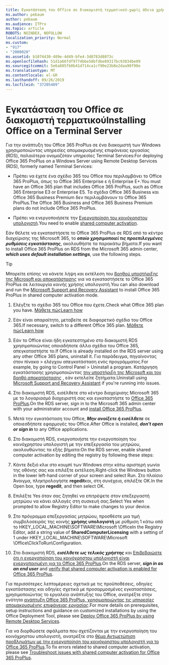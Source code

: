 ```yaml
---
title: Εγκατάσταση του Office σε διακομιστή τερματικού-χωρίς άδεια χρήσης
ms.author: pebaum
author: pebaum
ms.audience: ITPro
ms.topic: article
ROBOTS: NOINDEX, NOFOLLOW
localization_priority: Normal
ms.custom:
- "917"
- "2000020"
ms.assetid: b1074430-489e-4d49-bfe4-3d8783d8073c
ms.openlocfilehash: 51d1a66fdf9774bbe58bfdbe89317bc93834be09
ms.sourcegitcommit: 5e6a805fb0b41d714ca1cf90e23b8e2daa90f90e
ms.translationtype: MT
ms.contentlocale: el-GR
ms.lasthandoff: 09/26/2019
ms.locfileid: "37205409"
---
```

# <a name="installing-office-on-a-terminal-server"></a><span data-ttu-id="69f27-102">Εγκατάσταση του Office σε διακομιστή τερματικού</span><span class="sxs-lookup"><span data-stu-id="69f27-102">Installing Office on a Terminal Server</span></span>

<span data-ttu-id="69f27-103">Για την ανάπτυξη του Office 365 ProPlus σε ένα διακομιστή των Windows χρησιμοποιώντας υπηρεσίες απομακρυσμένης επιφάνειας εργασίας (RDS), παλαιότερα ονομαζόταν υπηρεσίες Terminal Services:</span><span class="sxs-lookup"><span data-stu-id="69f27-103">For deploying Office 365 ProPlus on a Windows Server using Remote Desktop Services (RDS), formerly named Terminal Services:</span></span>
  
- <span data-ttu-id="69f27-104">Πρέπει να έχετε ένα σχέδιο 365 του Office που περιλαμβάνει το Office 365 ProPlus, όπως το Office 365 Enterprise ε ή Enterprise Ε+.</span><span class="sxs-lookup"><span data-stu-id="69f27-104">You must have an Office 365 plan that includes Office 365 ProPlus, such as Office 365 Enterprise E3 or Enterprise E5.</span></span> <span data-ttu-id="69f27-105">Τα σχέδια Office 365 Business και Office 365 Business Premium δεν περιλαμβάνουν το Office 365 ProPlus.</span><span class="sxs-lookup"><span data-stu-id="69f27-105">The Office 365 Business and Office 365 Business Premium plans do not include Office 365 ProPlus.</span></span>

- <span data-ttu-id="69f27-106">Πρέπει να ενεργοποιήσετε την [Ενεργοποίηση του κοινόχρηστου υπολογιστή](https://docs.microsoft.com/DeployOffice/overview-of-shared-computer-activation-for-office-365-proplus).</span><span class="sxs-lookup"><span data-stu-id="69f27-106">You need to enable [shared computer activation](https://docs.microsoft.com/DeployOffice/overview-of-shared-computer-activation-for-office-365-proplus).</span></span>

<span data-ttu-id="69f27-107">Εάν θέλετε να εγκαταστήσετε το Office 365 ProPlus σε RDS από το κέντρο διαχείρισης της Microsoft 365, το ***οποίο χρησιμοποιεί τις προεπιλεγμένες ρυθμίσεις εγκατάστασης***, ακολουθήστε τα παρακάτω βήματα.</span><span class="sxs-lookup"><span data-stu-id="69f27-107">If you want to install Office 365 ProPlus on RDS from the Microsoft 365 admin center, ***which uses default installation settings***, use the following steps.</span></span>

> [!TIP]
> <span data-ttu-id="69f27-108">Μπορείτε επίσης να κάνετε λήψη και εκτέλεση του [βοηθού υποστήριξης της Microsoft και αποκατάστασης](https://aka.ms/SaRA_OfficeSCA_M365Portal) για να εγκαταστήσετε το Office 365 ProPlus σε λειτουργία κοινής χρήσης υπολογιστή.</span><span class="sxs-lookup"><span data-stu-id="69f27-108">You can also download and run the [Microsoft Support and Recovery Assistant](https://aka.ms/SaRA_OfficeSCA_M365Portal) to install Office 365 ProPlus in shared computer activation mode.</span></span>
  
1. <span data-ttu-id="69f27-109">Ελέγξτε το σχέδιο 365 του Office που έχετε.</span><span class="sxs-lookup"><span data-stu-id="69f27-109">Check what Office 365 plan you have.</span></span> [<span data-ttu-id="69f27-110">Μάθετε πώς</span><span class="sxs-lookup"><span data-stu-id="69f27-110">Learn how</span></span>](https://docs.microsoft.com/office365/admin/admin-overview/what-subscription-do-i-have)

2. <span data-ttu-id="69f27-111">Εάν είναι απαραίτητο, μεταβείτε σε διαφορετικό σχέδιο του Office 365.</span><span class="sxs-lookup"><span data-stu-id="69f27-111">If necessary, switch to a different Office 365 plan.</span></span> [<span data-ttu-id="69f27-112">Μάθετε πώς</span><span class="sxs-lookup"><span data-stu-id="69f27-112">Learn how</span></span>](https://docs.microsoft.com/office365/admin/subscriptions-and-billing/switch-to-a-different-plan)

3. <span data-ttu-id="69f27-113">Εάν το Office είναι ήδη εγκατεστημένο στο διακομιστή RDS χρησιμοποιώντας οποιαδήποτε άλλα σχέδια του Office 365, απεγκαταστήστε το.</span><span class="sxs-lookup"><span data-stu-id="69f27-113">If Office is already installed on the RDS server using any other Office 365 plans, uninstall it.</span></span> <span data-ttu-id="69f27-114">Για παράδειγμα, πηγαίνοντας στον πίνακα \> ελέγχου απεγκατάσταση ενός προγράμματος.</span><span class="sxs-lookup"><span data-stu-id="69f27-114">For example, by going to Control Panel \> Uninstall a program.</span></span> <span data-ttu-id="69f27-115">Κατάργηση εγκατάστασης χρησιμοποιώντας [την υποστήριξη της Microsoft και τον βοηθό αποκατάστασης](https://aka.ms/SARA-OfficeUninstall-Alchemy) , εάν εκτελείτε ζητήματα.</span><span class="sxs-lookup"><span data-stu-id="69f27-115">Uninstall using [Microsoft Support and Recovery Assistant](https://aka.ms/SARA-OfficeUninstall-Alchemy) if you're running into issues.</span></span>

4. <span data-ttu-id="69f27-116">Στο διακομιστή RDS, εισέλθετε στο κέντρο διαχείρισης Microsoft 365 με το λογαριασμό διαχειριστή σας και εγκαταστήστε το [Office 365 ProPlus](https://portal.office.com/OLS/MySoftware.aspx).</span><span class="sxs-lookup"><span data-stu-id="69f27-116">On the RDS server, sign in to the Microsoft 365 admin center with your administrator account and [install Office 365 ProPlus](https://portal.office.com/OLS/MySoftware.aspx).</span></span>

5. <span data-ttu-id="69f27-117">Μετά την εγκατάσταση του Office, ***Μην ανοίξετε ή εισέλθετε*** σε οποιεσδήποτε εφαρμογές του Office.</span><span class="sxs-lookup"><span data-stu-id="69f27-117">After Office is installed, ***don't open or sign in*** to any Office applications.</span></span>

6. <span data-ttu-id="69f27-118">Στο διακομιστή RDS, ενεργοποιήστε την ενεργοποίηση του κοινόχρηστου υπολογιστή με την επεξεργασία του μητρώου, ακολουθώντας τα εξής βήματα:</span><span class="sxs-lookup"><span data-stu-id="69f27-118">On the RDS server, enable shared computer activation by editing the registry by following these steps:</span></span>

1. <span data-ttu-id="69f27-119">Κάντε δεξιό κλικ στο κουμπί των Windows στην κάτω αριστερή γωνία της οθόνης σας και επιλέξτε εκτέλεση.</span><span class="sxs-lookup"><span data-stu-id="69f27-119">Right-click the Windows button in the lower left-hand corner of your screen and select Run.</span></span> <span data-ttu-id="69f27-120">Στο πλαίσιο Άνοιγμα, πληκτρολογήστε **regedit**και, στη συνέχεια, επιλέξτε OK.</span><span class="sxs-lookup"><span data-stu-id="69f27-120">In the Open box, type **regedit**, and then select OK.</span></span>

2. <span data-ttu-id="69f27-121">Επιλέξτε Yes όταν σας ζητηθεί να επιτρέψετε στον επεξεργαστή μητρώου να κάνει αλλαγές στη συσκευή σας.</span><span class="sxs-lookup"><span data-stu-id="69f27-121">Select Yes when prompted to allow Registry Editor to make changes to your device.</span></span>

3. <span data-ttu-id="69f27-122">Στο πρόγραμμα επεξεργασίας μητρώου, προσθέστε μια τιμή συμβολοσειράς της κοινής **χρήσης υπολογιστή** με ρύθμιση 1 κάτω από το HKEY_LOCAL_MACHINE\SOFTWARE\Microsoft \Office</span><span class="sxs-lookup"><span data-stu-id="69f27-122">In the Registry Editor, add a string value of **SharedComputerLicensing** with a setting of 1 under HKEY_LOCAL_MACHINE\SOFTWARE\Microsoft \Office\ClickToRun\Configuration.</span></span>

7. <span data-ttu-id="69f27-123">Στο διακομιστή RDS, ***εισέλθετε ως τελικός χρήστης*** και [Επιβεβαιώστε ότι η ενεργοποίηση του κοινόχρηστου υπολογιστή είναι ενεργοποιημένη για το Office 365 ProPlus](https://docs.microsoft.com/DeployOffice/troubleshoot-issues-with-shared-computer-activation-for-office-365-proplus#verify-that-activation-for-office-365-proplus-succeeded).</span><span class="sxs-lookup"><span data-stu-id="69f27-123">On the RDS server, ***sign in as an end user*** and [verify that shared computer activation is enabled for Office 365 ProPlus](https://docs.microsoft.com/DeployOffice/troubleshoot-issues-with-shared-computer-activation-for-office-365-proplus#verify-that-activation-for-office-365-proplus-succeeded).</span></span>

<span data-ttu-id="69f27-124">Για περισσότερες λεπτομέρειες σχετικά με τις προϋποθέσεις, οδηγίες εγκατάστασης και οδηγίες σχετικά με προσαρμοσμένες εγκαταστάσεις, χρησιμοποιώντας το εργαλείο ανάπτυξης του Office, ανατρέξτε στην ενότητα [ανάπτυξη Office 365 ProPlus, χρησιμοποιώντας τις υπηρεσίες απομακρυσμένης επιφάνειας εργασίας](https://docs.microsoft.com/DeployOffice/deploy-office-365-proplus-by-using-remote-desktop-services).</span><span class="sxs-lookup"><span data-stu-id="69f27-124">For more details on prerequisites, setup instructions and guidance on customized installations by using the Office Deployment Tool, please see [Deploy Office 365 ProPlus by using Remote Desktop Services](https://docs.microsoft.com/DeployOffice/deploy-office-365-proplus-by-using-remote-desktop-services).</span></span>
  
<span data-ttu-id="69f27-125">Για να διορθώσετε σφάλματα που σχετίζονται με την ενεργοποίηση του κοινόχρηστου υπολογιστή, ανατρέξτε στο [θέμα Αντιμετώπιση προβλημάτων με την ενεργοποίηση του κοινόχρηστου υπολογιστή για το Office 365 ProPlus](https://docs.microsoft.com/DeployOffice/troubleshoot-issues-with-shared-computer-activation-for-office-365-proplus).</span><span class="sxs-lookup"><span data-stu-id="69f27-125">To fix errors related to shared computer activation, please see [Troubleshoot issues with shared computer activation for Office 365 ProPlus](https://docs.microsoft.com/DeployOffice/troubleshoot-issues-with-shared-computer-activation-for-office-365-proplus).</span></span>
  